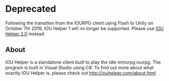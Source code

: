 # Deprecated

Following the transition from the IOURPG client using Flash to Unity on October 7th 2019, IOU Helper 1 will no longer be supported. Please use [IOU Helper 2.0](https://github.com/puremana/IOU-Helper-2.0) instead.

## About
IOU Helper is a standalone client built to play the idle mmorpg iourpg.
The program is built in Visual Studio using C#.
To find out more about what exactly IOU Helper is, please check out http://iouhelper.com/about.html